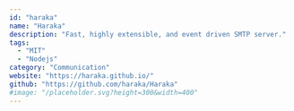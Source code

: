 ```yaml
---
id: "haraka"
name: "Haraka"
description: "Fast, highly extensible, and event driven SMTP server."
tags:
  - "MIT"
  - "Nodejs"
category: "Communication"
website: "https://haraka.github.io/"
github: "https://github.com/haraka/Haraka"
#image: "/placeholder.svg?height=300&width=400"
---
```


